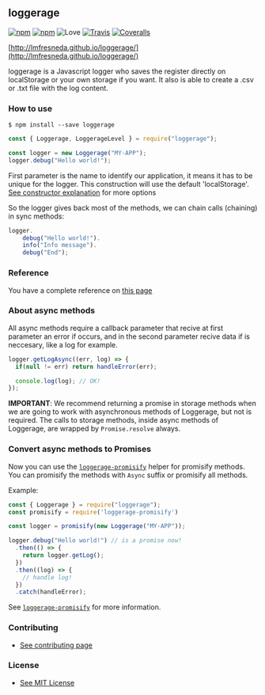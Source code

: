 ## loggerage

[![npm](https://img.shields.io/npm/v/loggerage.svg?style=flat-square)](https://www.npmjs.com/package/loggerage) [![npm](https://img.shields.io/npm/dt/loggerage.svg?style=flat-square)](https://www.npmjs.com/package/loggerage) ![Love](https://img.shields.io/badge/love-max-brightgreen.svg?style=flat-square) [![Travis](https://img.shields.io/travis/lmfresneda/loggerage.svg?style=flat-square)](https://travis-ci.org/lmfresneda/loggerage) [![Coveralls](https://img.shields.io/coveralls/lmfresneda/loggerage.svg?style=flat-square)](https://coveralls.io/github/lmfresneda/loggerage)

[http://lmfresneda.github.io/loggerage/](http://lmfresneda.github.io/loggerage/)

loggerage is a Javascript logger who saves the register directly on localStorage or your own storage if you want. It also is able to create a .csv or .txt file with the log content.

### How to use

```
$ npm install --save loggerage
```

```javascript
const { Loggerage, LoggerageLevel } = require("loggerage");

const logger = new Loggerage("MY-APP");
logger.debug("Hello world!");
```

First parameter is the name to identify our application, it means it has to be unique for the logger. This construction will use the default 'localStorage'. [See constructor explanation](http://lmfresneda.github.io/loggerage/reference/index_reference/#constructor) for more options

So the logger gives back most of the methods, we can chain calls (chaining) in sync methods:

```javascript
logger.
    debug("Hello world!").
    info("Info message").
    debug("End");
```

### Reference

You have a complete reference on [this page](http://lmfresneda.github.io/loggerage/reference/index_reference/)

### About async methods

All async methods require a callback parameter that recive at first parameter an error if occurs, and in the second parameter recive data if is neccesary, like a log for example.

```javascript
logger.getLogAsync((err, log) => {
  if(null != err) return handleError(err);

  console.log(log); // OK!
});
```

**IMPORTANT**: We recommend returning a promise in storage methods when we are going to work with asynchronous methods of Loggerage, but not is required. The calls to storage methods, inside async methods of Loggerage, are wrapped by `Promise.resolve` always.

### Convert async methods to Promises

Now you can use the [`loggerage-promisify`](https://github.com/lmfresneda/loggerage-promisify) helper for promisify methods. You can promisify the methods with `Async` suffix or promisify all methods.

Example:

```javascript
const { Loggerage } = require("loggerage");
const promisify = require('loggerage-promisify')

const logger = promisify(new Loggerage("MY-APP"));

logger.debug("Hello world!") // is a promise now!
  .then(() => {
    return logger.getLog();
  })
  .then((log) => {
    // handle log!
  })
  .catch(handleError);
```

See [`loggerage-promisify`](https://github.com/lmfresneda/loggerage-promisify) for more information.

### Contributing

* [See contributing page](http://lmfresneda.github.io/loggerage/contributing/)

### License

* [See MIT License](http://lmfresneda.github.io/loggerage/license/)
